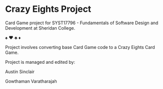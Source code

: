 # Crazy Eights Project
Card Game project for SYST17796 - Fundamentals of Software Design and Development at Sheridan College. 

:spades: :hearts: :clubs: :diamonds:

Project involves converting base Card Game code to a Crazy Eights Card Game. 

Project is managed and edited by:

Austin Sinclair

Gowthaman Varatharajah
